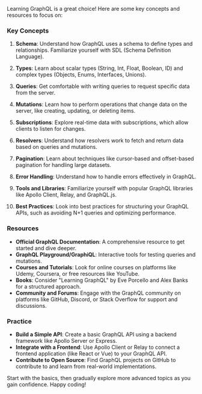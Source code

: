 

Learning GraphQL is a great choice! Here are some key concepts and resources to focus on:

### Key Concepts

1. **Schema**: Understand how GraphQL uses a schema to define types and relationships. Familiarize yourself with SDL (Schema Definition Language).

2. **Types**: Learn about scalar types (String, Int, Float, Boolean, ID) and complex types (Objects, Enums, Interfaces, Unions).

3. **Queries**: Get comfortable with writing queries to request specific data from the server.

4. **Mutations**: Learn how to perform operations that change data on the server, like creating, updating, or deleting items.

5. **Subscriptions**: Explore real-time data with subscriptions, which allow clients to listen for changes.

6. **Resolvers**: Understand how resolvers work to fetch and return data based on queries and mutations.

7. **Pagination**: Learn about techniques like cursor-based and offset-based pagination for handling large datasets.

8. **Error Handling**: Understand how to handle errors effectively in GraphQL.

9. **Tools and Libraries**: Familiarize yourself with popular GraphQL libraries like Apollo Client, Relay, and GraphQL.js.

10. **Best Practices**: Look into best practices for structuring your GraphQL APIs, such as avoiding N+1 queries and optimizing performance.

### Resources

- **Official GraphQL Documentation**: A comprehensive resource to get started and dive deeper.
- **GraphQL Playground/GraphiQL**: Interactive tools for testing queries and mutations.
- **Courses and Tutorials**: Look for online courses on platforms like Udemy, Coursera, or free resources like YouTube.
- **Books**: Consider "Learning GraphQL" by Eve Porcello and Alex Banks for a structured approach.
- **Community and Forums**: Engage with the GraphQL community on platforms like GitHub, Discord, or Stack Overflow for support and discussions.

### Practice

- **Build a Simple API**: Create a basic GraphQL API using a backend framework like Apollo Server or Express.
- **Integrate with a Frontend**: Use Apollo Client or Relay to connect a frontend application (like React or Vue) to your GraphQL API.
- **Contribute to Open Source**: Find GraphQL projects on GitHub to contribute to and learn from real-world implementations.

Start with the basics, then gradually explore more advanced topics as you gain confidence. Happy coding!

